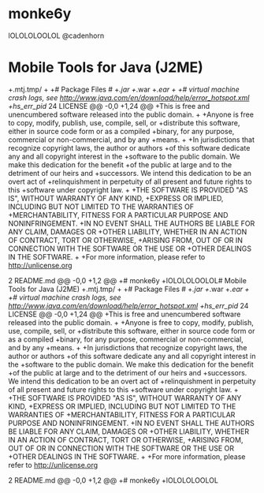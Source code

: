 # monke6y
lOLOLOLOOLOL
@cadenhorn
# Mobile Tools for Java (J2ME)
 +.mtj.tmp/
 +
 +# Package Files #
 +*.jar
 +*.war
 +*.ear
 +
 +# virtual machine crash logs, see http://www.java.com/en/download/help/error_hotspot.xml
 +hs_err_pid*
24  LICENSE
@@ -0,0 +1,24 @@
 +This is free and unencumbered software released into the public domain.
 +
 +Anyone is free to copy, modify, publish, use, compile, sell, or
 +distribute this software, either in source code form or as a compiled
 +binary, for any purpose, commercial or non-commercial, and by any
 +means.
 +
 +In jurisdictions that recognize copyright laws, the author or authors
 +of this software dedicate any and all copyright interest in the
 +software to the public domain. We make this dedication for the benefit
 +of the public at large and to the detriment of our heirs and
 +successors. We intend this dedication to be an overt act of
 +relinquishment in perpetuity of all present and future rights to this
 +software under copyright law.
 +
 +THE SOFTWARE IS PROVIDED "AS IS", WITHOUT WARRANTY OF ANY KIND,
 +EXPRESS OR IMPLIED, INCLUDING BUT NOT LIMITED TO THE WARRANTIES OF
 +MERCHANTABILITY, FITNESS FOR A PARTICULAR PURPOSE AND NONINFRINGEMENT.
 +IN NO EVENT SHALL THE AUTHORS BE LIABLE FOR ANY CLAIM, DAMAGES OR
 +OTHER LIABILITY, WHETHER IN AN ACTION OF CONTRACT, TORT OR OTHERWISE,
 +ARISING FROM, OUT OF OR IN CONNECTION WITH THE SOFTWARE OR THE USE OR
 +OTHER DEALINGS IN THE SOFTWARE.
 +
 +For more information, please refer to <http://unlicense.org>
  
2  README.md
@@ -0,0 +1,2 @@
 +# monke6y
 +lOLOLOLOOLOL# Mobile Tools for Java (J2ME)
 +.mtj.tmp/
 +
 +# Package Files #
 +*.jar
 +*.war
 +*.ear
 +
 +# virtual machine crash logs, see http://www.java.com/en/download/help/error_hotspot.xml
 +hs_err_pid*
24  LICENSE
@@ -0,0 +1,24 @@
 +This is free and unencumbered software released into the public domain.
 +
 +Anyone is free to copy, modify, publish, use, compile, sell, or
 +distribute this software, either in source code form or as a compiled
 +binary, for any purpose, commercial or non-commercial, and by any
 +means.
 +
 +In jurisdictions that recognize copyright laws, the author or authors
 +of this software dedicate any and all copyright interest in the
 +software to the public domain. We make this dedication for the benefit
 +of the public at large and to the detriment of our heirs and
 +successors. We intend this dedication to be an overt act of
 +relinquishment in perpetuity of all present and future rights to this
 +software under copyright law.
 +
 +THE SOFTWARE IS PROVIDED "AS IS", WITHOUT WARRANTY OF ANY KIND,
 +EXPRESS OR IMPLIED, INCLUDING BUT NOT LIMITED TO THE WARRANTIES OF
 +MERCHANTABILITY, FITNESS FOR A PARTICULAR PURPOSE AND NONINFRINGEMENT.
 +IN NO EVENT SHALL THE AUTHORS BE LIABLE FOR ANY CLAIM, DAMAGES OR
 +OTHER LIABILITY, WHETHER IN AN ACTION OF CONTRACT, TORT OR OTHERWISE,
 +ARISING FROM, OUT OF OR IN CONNECTION WITH THE SOFTWARE OR THE USE OR
 +OTHER DEALINGS IN THE SOFTWARE.
 +
 +For more information, please refer to <http://unlicense.org>
  
2  README.md
@@ -0,0 +1,2 @@
 +# monke6y
 +lOLOLOLOOLOL
